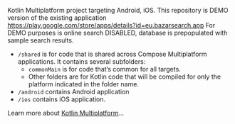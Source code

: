 Kotlin Multiplatform project targeting Android, iOS.
This repository is DEMO version of the existing application https://play.google.com/store/apps/details?id=eu.bazarsearch.app
For DEMO purposes is online search DISABLED, database is prepopulated with sample search results.

* `/shared` is for code that is shared across Compose Multiplatform applications.
  It contains several subfolders:
  - `commonMain` is for code that’s common for all targets.
  - Other folders are for Kotlin code that will be compiled for only the platform indicated in the folder name.
* `/android` contains Android application  
* `/ios` contains iOS application.

Learn more about [Kotlin Multiplatform](https://www.jetbrains.com/help/kotlin-multiplatform-dev/get-started.html)…